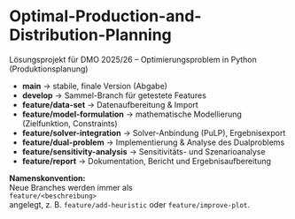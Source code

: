 # Optimal-Production-and-Distribution-Planning
Lösungsprojekt für DMO 2025/26 – Optimierungsproblem in Python (Produktionsplanung)

- **main** → stabile, finale Version (Abgabe)
- **develop** → Sammel-Branch für getestete Features
- **feature/data-set** → Datenaufbereitung & Import
- **feature/model-formulation** → mathematische Modellierung (Zielfunktion, Constraints)
- **feature/solver-integration** → Solver-Anbindung (PuLP), Ergebnisexport
- **feature/dual-problem** → Implementierung & Analyse des Dualproblems
- **feature/sensitivity-analysis** → Sensitivitäts- und Szenarioanalyse
- **feature/report** → Dokumentation, Bericht und Ergebnisaufbereitung

**Namenskonvention:**  
Neue Branches werden immer als  
`feature/<beschreibung>`  
angelegt, z. B. `feature/add-heuristic` oder `feature/improve-plot`.
